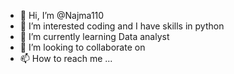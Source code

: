 - 👋 Hi, I’m @Najma110
- 👀 I’m interested coding and I have skills in python
- 🌱 I’m currently learning Data analyst
- 💞️ I’m looking to collaborate on 
- 📫 How to reach me ...

<!---
Najma110/Najma110 is a ✨ special ✨ repository because its `README.md` (this file) appears on your GitHub profile.
You can click the Preview link to take a look at your changes.
--->

